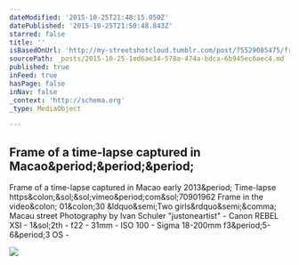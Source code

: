 ```yaml
---
dateModified: '2015-10-25T21:48:15.050Z'
datePublished: '2015-10-25T21:50:48.843Z'
starred: false
title: ''
isBasedOnUrl: 'http://my-streetshotcloud.tumblr.com/post/75529085475/frame-of-a-time-lapse-captured-in-macao-early'
sourcePath: _posts/2015-10-25-1ed6ae34-578a-474a-bdca-6b945ec6aec4.md
published: true
inFeed: true
hasPage: false
inNav: false
_context: 'http://schema.org'
_type: MediaObject

---
```

<article style=""><h1>Frame of a time-lapse captured in Macao&amp;period;&amp;period;&amp;period;</h1><p>Frame of a time-lapse captured in Macao early 2013&amp;period; Time-lapse https&amp;colon;&amp;sol;&amp;sol;vimeo&amp;period;com&amp;sol;70901962 Frame in the video&amp;colon; 01&amp;colon;30 &amp;ldquo&amp;semi;Two girls&amp;rdquo&amp;semi;&amp;comma; Macau street Photography by Ivan Schuler "justoneartist" - Canon REBEL XSI - 1&amp;sol;2th - f22 - 31mm - ISO 100 - Sigma 18-200mm f3&amp;period;5-6&amp;period;3 OS -</p><img src="http://40.media.tumblr.com/956610f7449808d41493ebbbe7c4f817/tumblr_n0g1svss3e1rzlmeco1_500.jpg" /></article>